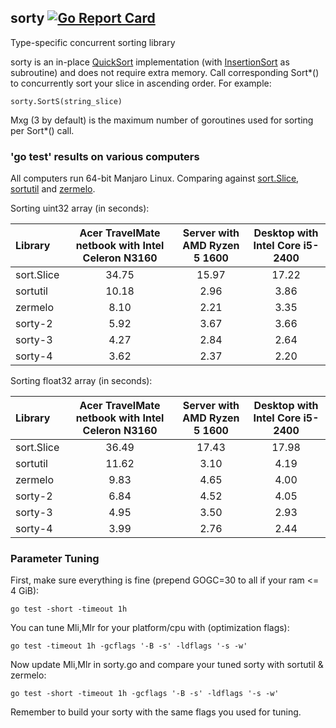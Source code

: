 ## sorty [![Go Report Card](https://goreportcard.com/badge/github.com/jfcg/sorty)](https://goreportcard.com/report/github.com/jfcg/sorty)
Type-specific concurrent sorting library

sorty is an in-place [QuickSort](https://en.wikipedia.org/wiki/Quicksort) implementation \(with [InsertionSort](https://en.wikipedia.org/wiki/Insertion_sort) as subroutine\) and does not require extra memory. Call corresponding Sort\*() to concurrently sort your slice in ascending order. For example:
```
sorty.SortS(string_slice)
```
Mxg (3 by default) is the maximum number of goroutines used for sorting per Sort\*() call.

### 'go test' results on various computers
All computers run 64-bit Manjaro Linux. Comparing against [sort.Slice](https://golang.org/pkg/sort), [sortutil](https://github.com/twotwotwo/sorts) and [zermelo](https://github.com/shawnsmithdev/zermelo).

Sorting uint32 array (in seconds):

Library|Acer TravelMate netbook with Intel Celeron N3160|Server with AMD Ryzen 5 1600|Desktop with Intel Core i5-2400
:---|:---:|:---:|:---:
sort.Slice|34.75|15.97|17.22
sortutil  |10.18| 2.96| 3.86
zermelo   | 8.10| 2.21| 3.35
sorty-2   | 5.92| 3.67| 3.66
sorty-3   | 4.27| 2.84| 2.64
sorty-4   | 3.62| 2.37| 2.20

Sorting float32 array (in seconds):

Library|Acer TravelMate netbook with Intel Celeron N3160|Server with AMD Ryzen 5 1600|Desktop with Intel Core i5-2400
:---|:---:|:---:|:---:
sort.Slice|36.49|17.43|17.98
sortutil  |11.62| 3.10| 4.19
zermelo   | 9.83| 4.65| 4.00
sorty-2   | 6.84| 4.52| 4.05
sorty-3   | 4.95| 3.50| 2.93
sorty-4   | 3.99| 2.76| 2.44

### Parameter Tuning
First, make sure everything is fine (prepend GOGC=30 to all if your ram <= 4 GiB):
```
go test -short -timeout 1h
```
You can tune Mli,Mlr for your platform/cpu with \(optimization flags\):
```
go test -timeout 1h -gcflags '-B -s' -ldflags '-s -w'
```
Now update Mli,Mlr in sorty.go and compare your tuned sorty with sortutil & zermelo:
```
go test -short -timeout 1h -gcflags '-B -s' -ldflags '-s -w'
```
Remember to build your sorty with the same flags you used for tuning.
